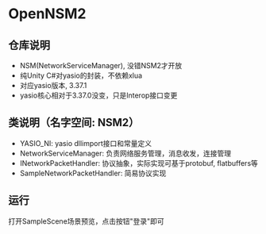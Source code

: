 # OpenNSM2

## 仓库说明
- NSM(NetworkServiceManager), 没错NSM2才开放
- 纯Unity C#对yasio的封装，不依赖xlua
- 对应yasio版本, 3.37.1
- yasio核心相对于3.37.0没变，只是Interop接口变更

## 类说明（名字空间: NSM2）
- YASIO_NI: yasio dllimport接口和常量定义
- NetworkServiceManager: 负责网络服务管理，消息收发，连接管理
- INetworkPacketHandler: 协议抽象，实际实现可基于protobuf, flatbuffers等
- SampleNetworkPacketHandler: 简易协议实现

## 运行
打开SampleScene场景预览，点击按钮"登录"即可
